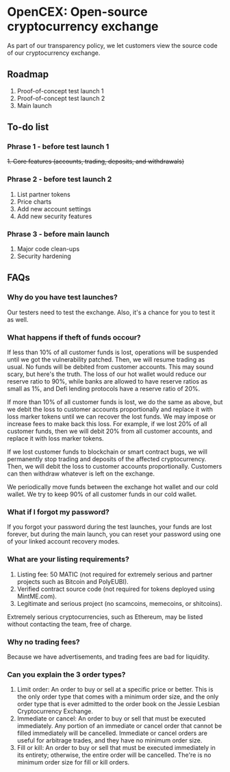 # OpenCEX: Open-source cryptocurrency exchange

As part of our transparency policy, we let customers view the source code of our cryptocurrency exchange.

## Roadmap

1. Proof-of-concept test launch 1
2. Proof-of-concept test launch 2
3. Main launch

## To-do list

### Phrase 1 - before test launch 1
~~1. Core features (accounts, trading, deposits, and withdrawals)~~

### Phrase 2 - before test launch 2
1. List partner tokens
2. Price charts
3. Add new account settings
4. Add new security features

### Phrase 3 - before main launch
1. Major code clean-ups
2. Security hardening

## FAQs

### Why do you have test launches?
Our testers need to test the exchange. Also, it's a chance for you to test it as well.

### What happens if theft of funds occour?
If less than 10% of all customer funds is lost, operations will be suspended until we got the vulnerability patched. Then, we will resume trading as usual. No funds will be debited from customer accounts. This may sound scary, but here's the truth. The loss of our hot wallet would reduce our reserve ratio to 90%, while banks are allowed to have reserve ratios as small as 1%, and Defi lending protocols have a reserve ratio of 20%.

If more than 10% of all customer funds is lost, we do the same as above, but we debit the loss to customer accounts proportionally and replace it with loss marker tokens until we can recover the lost funds. We may impose or increase fees to make back this loss. For example, if we lost 20% of all customer funds, then we will debit 20% from all customer accounts, and replace it with loss marker tokens.

If we lost customer funds to blockchain or smart contract bugs, we will permanently stop trading and deposits of the affected cryptocurrency. Then, we will debit the loss to customer accounts proportionally. Customers can then withdraw whatever is left on the exchange.

We periodically move funds between the exchange hot wallet and our cold wallet. We try to keep 90% of all customer funds in our cold wallet.

### What if I forgot my password?
If you forgot your password during the test launches, your funds are lost forever, but during the main launch, you can reset your password using one of your linked account recovery modes.

### What are your listing requirements?
1. Listing fee: 50 MATIC (not required for extremely serious and partner projects such as Bitcoin and PolyEUBI).
2. Verified contract source code (not required for tokens deployed using MintME.com).
3. Legitimate and serious project (no scamcoins, memecoins, or shitcoins).

Extremely serious cryptocurrencies, such as Ethereum, may be listed without contacting the team, free of charge.

### Why no trading fees?
Because we have advertisements, and trading fees are bad for liquidity.

### Can you explain the 3 order types?
1. Limit order: An order to buy or sell at a specific price or better. This is the only order type that comes with a minimum order size, and the only order type that is ever admitted to the order book on the Jessie Lesbian Cryptocurrency Exchange.
2. Immediate or cancel: An order to buy or sell that must be executed immediately. Any portion of an immediate or cancel order that cannot be filled immediately will be cancelled. Immediate or cancel orders are useful for arbitrage trades, and they have no minimum order size.
3. Fill or kill: An order to buy or sell that must be executed immediately in its entirety; otherwise, the entire order will be cancelled. The're is no minimum order size for fill or kill orders.

